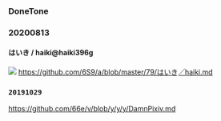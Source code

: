 ### DoneTone

### 20200813
#### はいき / haiki@haiki396g
![](https://pbs.twimg.com/media/EfQJ9V1U0AAd3jy?format=jpg&name=thumb)
https://github.com/6S9/a/blob/master/79/はいき╱haiki.md

### `20191029`
https://github.com/66e/v/blob/y/y/y/DamnPixiv.md
